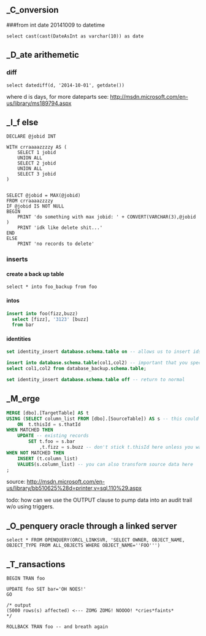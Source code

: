 
## _C_onversion

###from int date 20141009 to datetime


```select cast(cast(DateAsInt as varchar(10)) as date```

## _D_ate arithemetic

### diff

```select datediff(d, '2014-10-01', getdate())```

where d is days, for more dateparts see: http://msdn.microsoft.com/en-us/library/ms189794.aspx

## _I_f else

```
DECLARE @jobid INT

WITH crraaaazzzzy AS (
	SELECT 1 jobid
	UNION ALL
	SELECT 2 jobid
	UNION ALL
	SELECT 3 jobid
)


SELECT @jobid = MAX(@jobid)  
FROM crraaaazzzzy
IF @jobid IS NOT NULL 
BEGIN
	PRINT 'do something with max jobid: ' + CONVERT(VARCHAR(3),@jobid )
	PRINT 'idk like delete shit...'
END
ELSE
	PRINT 'no records to delete'
```

### inserts

#### create a back up table

```select * into foo_backup from foo```

#### intos

```sql
insert into foo(fizz,buzz)
  select [fizz], '3123' [buzz]
  from bar
```

#### identities

```sql
set identity_insert database.schema.table on -- allows us to insert ids

insert into database.schema.table(col1,col2) -- important that you specify the columns, otherwise you'll get a cryptic identity error
select col1,col2 from database_backup.schema.table;

set identity_insert database.schema.table off -- return to normal
```

## _M_erge

```sql
MERGE [dbo].[TargetTable] AS t
USING (SELECT column_list FROM [dbo].[SourceTable]) AS s -- this could have been table instead of a subselect
	ON  t.thisId = s.thatId
WHEN MATCHED THEN
	UPDATE -- existing records
		SET t.foo = s.bar
			,t.fizz = s.buzz -- don't stick t.thisId here unless you want people to point and laugh at you
WHEN NOT MATCHED THEN
	INSERT (t.column_list)
	VALUES(s.column_list) -- you can also transform source data here
;
```

source: http://msdn.microsoft.com/en-us/library/bb510625%28d=printer,v=sql.110%29.aspx

todo: how can we use the OUTPUT clause to pump data into an audit trail w/o using triggers.


## _O_penquery oracle through a linked server

```select * FROM OPENQUERY(ORCL_LINKSVR, 'SELECT OWNER, OBJECT_NAME, OBJECT_TYPE FROM ALL_OBJECTS WHERE OBJECT_NAME=''FOO''')```

## _T_ransactions

```
BEGIN TRAN foo

UPDATE foo SET bar='OH NOES!'
GO

/* output 
(5000 rows(s) affected) <--- ZOMG ZOMG! NOOOO! *cries*faints*
*/

ROLLBACK TRAN foo -- and breath again
```
